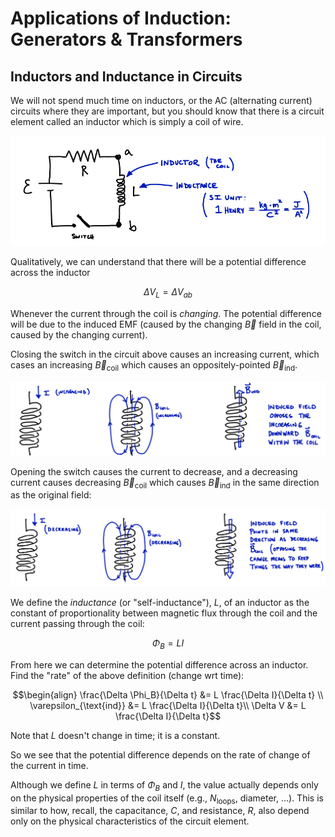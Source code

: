 # Applications of Induction: Generators & Transformers

## Inductors and Inductance in Circuits

We will not spend much time on inductors, or the AC (alternating current) circuits where they are important, but you should know that there is a circuit element called an inductor which is simply a coil of wire.

![Circuit diagram with a battery/emf, a resistor, and an inductor/coil (L)](images/16_inductor-circuit.png)

Qualitatively, we can understand that there will be a potential difference across the inductor
```math
\Delta V_L = \Delta V_{ab}
```
Whenever the current through the coil is *changing*. The potential difference will be due to the induced EMF (caused by the changing $\vec{B}$ field in the coil, caused by the changing current).

Closing the switch in the circuit above causes an increasing current, which cases an increasing $\vec{B}_\text{coil}$ which causes an oppositely-pointed $\vec{B}_\text{ind}$.

![An inductor with current flow has its own magnetic field but when that field increases in strength (as current increases) it will generate an induced magnetic field in the opposite direction, which causes an opposing current.](images/16_inductors-with-current.png)

Opening the switch causes the current to decrease, and a  decreasing current causes decreasing $\vec{B}_\text{coil}$ which causes $\vec{B}_\text{ind}$ in the same direction as the original field:

![An inductor with current flow has its own magnetic field but when that field decreases in strength (as current decreases) it will generate an induced magnetic field in the same direction, which causes more  current in the same direction.](images/16_inductors-with-current-two.png)

We define the *inductance* (or "self-inductance"), $L$, of an inductor as the constant of proportionality between magnetic flux through the coil and the current passing through the coil:
```math
\Phi_B = L I
```
From here we can determine the potential difference across an inductor. Find the "rate" of the above definition (change wrt time):
```math
\begin{align}
\frac{\Delta \Phi_B}{\Delta t} &= L \frac{\Delta I}{\Delta t} \\
\varepsilon_{\text{ind}} &= L \frac{\Delta I}{\Delta t}\\
\Delta V &= L \frac{\Delta I}{\Delta t}
```
Note that $L$ doesn't change in time; it is a constant.

So we see that the potential difference depends on the rate of change of the current in time.

Although we define $L$ in terms of $\Phi_B$ and $I$, the value actually depends only on the physical properties of the coil itself (e.g., $N_{\text{loops}}$, diameter, ...). This is similar to how, recall, the capacitance, $C$, and resistance, $R$, also depend only on the physical characteristics of the circuit element.



